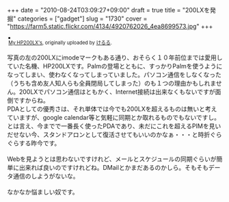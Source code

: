 +++
date = "2010-08-24T03:09:27+09:00"
draft = true
title = "200LXを発掘"
categories = ["gadget"]
slug = "1730"
cover = "https://farm5.static.flickr.com/4134/4920762026_4ea8699573.jpg"
+++

<div style="text-align: left; padding: 3px;">
<a href="https://www.flickr.com/photos/keruru/4920762026/" title="photo sharing"><img src="https://farm5.static.flickr.com/4134/4920762026_4ea8699573.jpg" style="border: solid 2px #000000;" alt="" /></a>
<br />
<span style="font-size: 0.8em; margin-top: 0px;"><a href="https://www.flickr.com/photos/keruru/4920762026/">My HP200LX's</a>, originally uploaded by <a href="https://www.flickr.com/people/keruru/">けるる</a>.</span>
</div>
<p>
写真の左の200LXにimodeマークもある通り、おそらく１０年前位までは愛用していた名機、HP200LXです。Palmの登場とともに、すっかりPalmを使うようになってしまい、使わなくなってしまっていました。パソコン通信をしなくなった（うちも含め友人知人らも全員閉局してしまった）のも１つの理由かもしれません。200LXでパソコン通信はともかく、Internet接続は出来なくもないですが面倒ですからね。<br />
PDAとしての優秀さは、それ単体では今でも200LXを超えるものは無いと考えていますが、google calendar等と気軽に同期とか取れるものでもないですし。とは言え、今までで一番長く使ったPDAであり、未だにこれを超えるPIMを見いだせない今、スタンドアロンとして復活させてもいいのかなぁ・・・と時折ぐらぐらする昨今です。<br />
<br />
Webを見ようとは思わないですけれど、メールとスケジュールの同期ぐらいが簡単に出来れば良いのですけれどね。DMailとかまだあるのかしら。そもそもデータ通信のしようがないな。<br />
<br />
なかなか悩ましい奴です。
</p>
